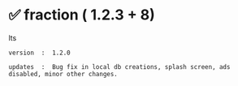 # ✅ fraction ( 1.2.3 + 8)

lts 
```
version  :  1.2.0 

updates  :  Bug fix in local db creations, splash screen, ads disabled, minor other changes.
  
```
